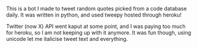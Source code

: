 This is a bot I made to tweet random quotes picked from a code database daily.
It was written in python, and used tweepy hosted through heroku!

Twitter (now X) API went kaput at some point, and I was paying too much for heroku, so I am not keeping up with it anymore. It was fun though, using unicode let me italicise tweet text and everything.